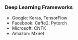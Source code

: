 ### Deep Learning Frameworks

* Google: Keras, TensorFlow
* Facebook: Caffe2, Pytorch
* Microsoft: CNTK
* Amazon: Mxnet
